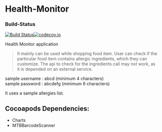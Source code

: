 Health-Monitor
==============

### Build-Status
[![Build Status](https://travis-ci.org/aamer-m/Health-Monitor.svg?branch=master)](https://travis-ci.org/aamer-m/Health-Monitor.svg?branch=master)[![codecov.io](http://codecov.io/github/aamer-m/Health-Monitor/coverage.svg?branch=master)](https://codecov.io/github/aamer-m/Health-Monitor?branch=master)

Health Monitor application

> It mainly can be used while shopping food item. User can check if the particular food item contains 
> allergic ingredients, which they can customize. The api to check for the ingredients call may 
> not work, as it is depended on an external service.

sample username : abcd (minimum 4 characters)  
sample password : abcdefg (minimum 6 characters)  

It uses a sample allergies list.

Cocoapods Dependencies:
-----------------------
* Charts
* MTBBarcodeScanner
